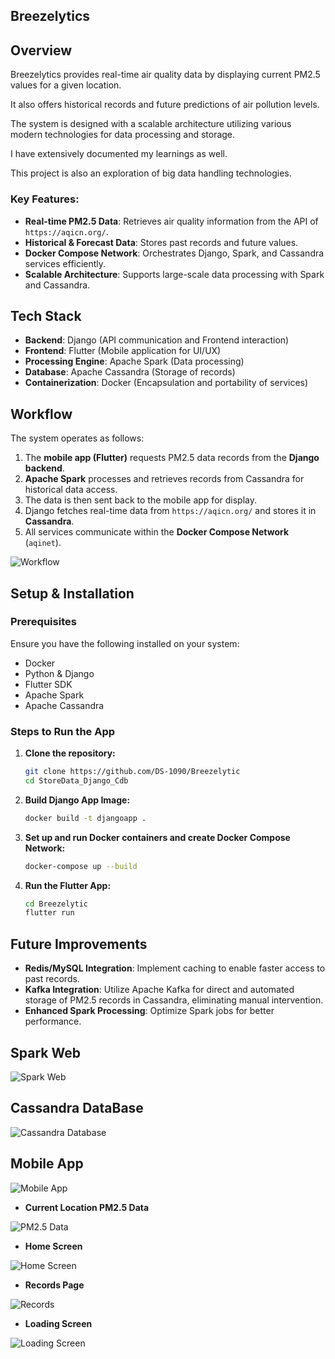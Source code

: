 ## Breezelytics

## Overview
Breezelytics provides real-time air quality data by displaying current PM2.5 values for a given location. 

It also offers historical records and future predictions of air pollution levels. 

The system is designed with a scalable architecture utilizing various modern technologies for data processing and storage.

I have extensively documented my learnings as well.

This project is also an exploration of big data handling technologies.

### Key Features:
- **Real-time PM2.5 Data**: Retrieves air quality information from the API of `https://aqicn.org/`.
- **Historical & Forecast Data**: Stores past records and  future values.
- **Docker Compose Network**: Orchestrates Django, Spark, and Cassandra services efficiently.
- **Scalable Architecture**: Supports large-scale data processing with Spark and Cassandra.


## Tech Stack
- **Backend**: Django (API communication and Frontend interaction)
- **Frontend**: Flutter (Mobile application for UI/UX)
- **Processing Engine**: Apache Spark (Data processing)
- **Database**: Apache Cassandra (Storage of records)
- **Containerization**: Docker (Encapsulation and portability of services)

## Workflow
The system operates as follows:
1. The **mobile app (Flutter)** requests PM2.5 data records from the **Django backend**.
2. **Apache Spark** processes and retrieves records from Cassandra for historical data access.
3. The data is then sent back to the mobile app for display.
4. Django fetches real-time data from `https://aqicn.org/` and stores it in **Cassandra**.
5. All services communicate within the **Docker Compose Network** (`aqinet`).

![Workflow](https://github.com/user-attachments/assets/a672c044-86f1-4701-ad57-c7a123ba0dec)

## Setup & Installation
### Prerequisites
Ensure you have the following installed on your system:
- Docker
- Python & Django
- Flutter SDK
- Apache Spark
- Apache Cassandra

### Steps to Run the App
1. **Clone the repository:**
   ```bash
   git clone https://github.com/DS-1090/Breezelytic
   cd StoreData_Django_Cdb
   ```
   
2. **Build Django App Image:**
   ```bash
   docker build -t djangoapp .
   ```
   
3. **Set up and run Docker containers and create Docker Compose Network:**
   ```bash
   docker-compose up --build
   ```

4. **Run the Flutter App:**
   ```bash
   cd Breezelytic
   flutter run
   ```

## Future Improvements
- **Redis/MySQL Integration**: Implement caching to enable faster access to past records.
- **Kafka Integration**: Utilize Apache Kafka for direct and automated storage of PM2.5 records in Cassandra, eliminating manual intervention.
- **Enhanced Spark Processing**: Optimize Spark jobs for better performance.

## Spark Web
![Spark Web](https://github.com/user-attachments/assets/94f55e09-195e-42b4-856e-b3cc0c316cd9)

## Cassandra DataBase
![Cassandra Database](https://github.com/user-attachments/assets/94e67de0-5303-4649-a422-fceea65f2e85)

## Mobile App

![Mobile App](https://github.com/user-attachments/assets/4260a545-a308-410e-8830-6448ca05d9c9)

- **Current Location PM2.5 Data**
  
![PM2.5 Data](https://github.com/user-attachments/assets/d65642a2-7553-47db-9de3-d78307509d98)

- **Home Screen**
  
![Home Screen](https://github.com/user-attachments/assets/bbfbddf3-60ae-4588-a07d-c9083e2ff383)

- **Records Page**
  
![Records](https://github.com/user-attachments/assets/8b5f5bc1-f3eb-410f-bfba-4a1706686c80)

- **Loading Screen**
  
![Loading Screen](https://github.com/user-attachments/assets/5cafba9f-85ad-4138-9636-a1a91ccddee7)

